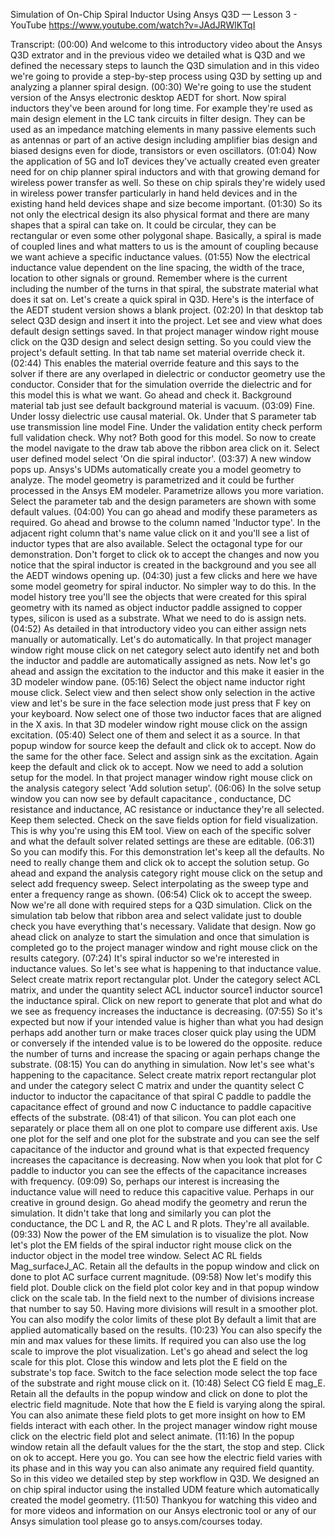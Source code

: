 Simulation of On-Chip Spiral Inductor Using Ansys Q3D — Lesson 3 - YouTube
https://www.youtube.com/watch?v=JAdJRWlKTqI

Transcript:
(00:00) And welcome to this introductory video about the Ansys Q3D extrator and in the previous video we detailed what is Q3D and we defined the necessary steps to launch the Q3D simulation and in this video we're going to provide a step-by-step process using Q3D by setting up and analyzing a planner spiral design.
(00:30) We're going to use the student version of the Ansys electronic desktop AEDT for short. Now spiral inductors they've been around for long time. For example they're used as main design element in the LC tank circuits in filter design. They can be used as an impedance matching elements in many passive elements such as antennas or part of an active design including amplifier bias design and biased designs even for diode, transistors or even oscillators.
(01:04) Now the application of 5G and IoT devices they've actually created even greater need for on chip planner spiral inductors and with that growing demand for wireless power transfer as well. So these on chip spirals they're widely used in wireless power transfer particularly in hand held devices and in the existing hand held devices shape and size become important.
(01:30) So its not only the electrical design its also physical format and there are many shapes that a spiral can take on. It could be circular, they can be rectangular or even some other polygonal shape. Basically, a spiral is made of coupled lines and what matters to us is the amount of coupling because we want achieve a specific inductance values.
(01:55) Now the electrical inductance value dependent on the line spacing, the width of the trace, location to other signals or ground. Remember where is the current including the number of the turns in that spiral, the substrate material what does it sat on. Let's create a quick spiral in Q3D. Here's is the interface of the AEDT student version shows a blank project.
(02:20) In that desktop tab select Q3D design and insert it into the project. Let see and view what does default design settings saved. In that project manager window right mouse click on the Q3D design and select design setting. So you could view the project's default setting. In that tab name set material override check it.
(02:44) This enables the material override feature and this says to the solver if there are any overlaped in dielectric or conductor geometry use the conductor. Consider that for the simulation override the dielectric and for this model this is what we want. Go ahead and check it. Background material tab just see default background material is vacuum.
(03:09) Fine. Under lossy dielectric use causal material. Ok. Under that S parameter tab use transmission line model Fine. Under the validation entity check perform full validation check. Why not? Both good for this model. So now to create the model navigate to the draw tab above the ribbon area click on it. Select user defined model select 'On die spiral inductor'.
(03:37) A new window pops up. Ansys's UDMs automatically create you a model geometry to analyze. The model geometry is parametrized and it could be further processed in the Ansys EM modeler. Parametrize allows you more variation. Select the parameter tab and the design parameters are shown with some default values.
(04:00) You can go ahead and modify these parameters as required. Go ahead and browse to the column named 'Inductor type'. In the adjacent right column that's name value click on it and you'll see a list of inductor types that are also available. Select the octagonal type for our demonstration. Don't forget to click ok to accept the changes and now you notice that the spiral inductor is created in the background and you see all the AEDT windows opening up.
(04:30) just a few clicks and here we have some model geometry for spiral inductor. No simpler way to do this. In the model history tree you'll see the objects that were created for this spiral geometry with its named as object inductor paddle assigned to copper types, silicon is used as a substrate. What we need to do is assign nets.
(04:52) As detailed in that introductory video you can either assign nets manually or automatically. Let's do automatically. In that project manager window right mouse click on net category select auto identify net and both the inductor and paddle are automatically assigned as nets. Now let's go ahead and assign the excitation to the inductor and this make it easier in the 3D modeler window pane.
(05:16) Select the object name inductor right mouse click. Select view and then select show only selection in the active view and let's be sure in the face selection mode just press that F key on your keyboard. Now select one of those two inductor faces that are aligned in the X axis. In that 3D modeler window right mouse click on the assign excitation.
(05:40) Select one of them and select it as a source. In that popup window for source keep the default and click ok to accept. Now do the same for the other face. Select and assign sink as the excitation. Again keep the default and click ok to accept. Now we need to add a solution setup for the model. In that project manager window right mouse click on the analysis category select 'Add solution setup'.
(06:06) In the solve setup window you can now see by default capacitance , conductance, DC resistance and inductance, AC resistance or inductance they're all selected. Keep them selected. Check on the save fields option for field visualization. This is why you're using this EM tool. View on each of the specific solver and what the default solver related settings are these are editable.
(06:31) So you can modify this. For this demonstration let's keep all the defaults. No need to really change them and click ok to accept the solution setup. Go ahead and expand the analysis category right mouse click on the setup and select add frequency sweep. Select interpolating as the sweep type and enter a frequency range as shown.
(06:54) Click ok to accept the sweep. Now we're all done with required steps for a Q3D simulation. Click on the simulation tab below that ribbon area and select validate just to double check you have everything that's necessary. Validate that design. Now go ahead click on analyze to start the simulation and once that simulation is completed go to the project manager window and right mouse click on the results category.
(07:24) It's spiral inductor so we're interested in inductance values. So let's see what is happening to that inductance value. Select create matrix report rectangular plot. Under the category select ACL matrix, and under the quantity select ACL inductor source1 inductor source1 the inductance spiral. Click on new report to generate that plot and what do we see as frequency increases the inductance is decreasing.
(07:55) So it's expected but now if your intended value is higher than what you had design perhaps add another turn or make traces closer quick play using the UDM or conversely if the intended value is to be lowered do the opposite. reduce the number of turns and increase the spacing or again perhaps change the substrate.
(08:15) You can do anything in simulation. Now let's see what's happening to the capacitance. Select create matrix report rectangular plot and under the category select C matrix and under the quantity select C inductor to inductor the capacitance of that spiral C paddle to paddle the capacitance effect of ground and now C inductance to paddle capacitive effects of the substrate.
(08:41) of that silicon. You can plot each one separately or place them all on one plot to compare use different axis. Use one plot for the self and one plot for the substrate and you can see the self capacitance of the inductor and ground what is that expected frequency increases the capacitance is decreasing. Now when you look that plot for C paddle to inductor you can see the effects of the capacitance increases with frequency.
(09:09) So, perhaps our interest is increasing the inductance value will need to reduce this capacitive value. Perhaps in our creative in ground design. Go ahead modify the geometry and rerun the simulation. It didn't take that long and similarly you can plot the conductance, the DC L and R, the AC L and R plots. They're all available.
(09:33) Now the power of the EM simulation is to visualize the plot. Now let's plot the EM fields of the spiral inductor right mouse click on the inductor object in the model tree window. Select AC RL fields Mag_surfaceJ_AC. Retain all the defaults in the popup window and click on done to plot AC surface current magnitude.
(09:58) Now let's modify this field plot. Double click on the field plot color key and in that popup window click on the scale tab. In the field next to the number of divisions increase that number to say 50. Having more divisions will result in a smoother plot. You can also modify the color limits of these plot By default a limit that are applied automatically based on the results.
(10:23) You can also specify the min and max values for these limits. If required you can also use the log scale to improve the plot visualization. Let's go ahead and select the log scale for this plot. Close this window and lets plot the E field on the substrate's top face. Switch to the face selection mode select the top face of the substrate and right mouse click on it.
(10:48) Select CG field E mag_E. Retain all the defaults in the popup window and click on done to plot the electric field magnitude. Note that how the E field is varying along the spiral. You can also animate these field plots to get more insight on how to EM fields interact with each other. In the project manager window right mouse click on the electric field plot and select animate.
(11:16) In the popup window retain all the default values for the the start, the stop and step. Click on ok to accept. Here you go. You can see how the electric field varies with its phase and in this way you can also animate any required field quantity. So in this video we detailed step by step workflow in Q3D. We designed an on chip spiral inductor using the installed UDM feature which automatically created the model geometry.
(11:50) Thankyou for watching this video and for more videos and information on our Ansys electronic tool or any of our Ansys simulation tool please go to ansys.com/courses today.

